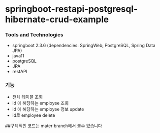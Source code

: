 # springboot-restapi-postgresql-hibernate-crud-example

### Tools and Technologies
- springboot 2.3.6 (dependencies: SpringWeb, PostgreSQL, Spring Data JPA)
- java11
- postgreSQL
- JPA
- restAPI


### 기능
- 전체 테이블 조회
- id 에 해당하는 employee 조회
- id 에 해당하는 employee 정보 update
- id로 employee delete

##구체적인 코드는 mater branch에서 볼수 있습니다

